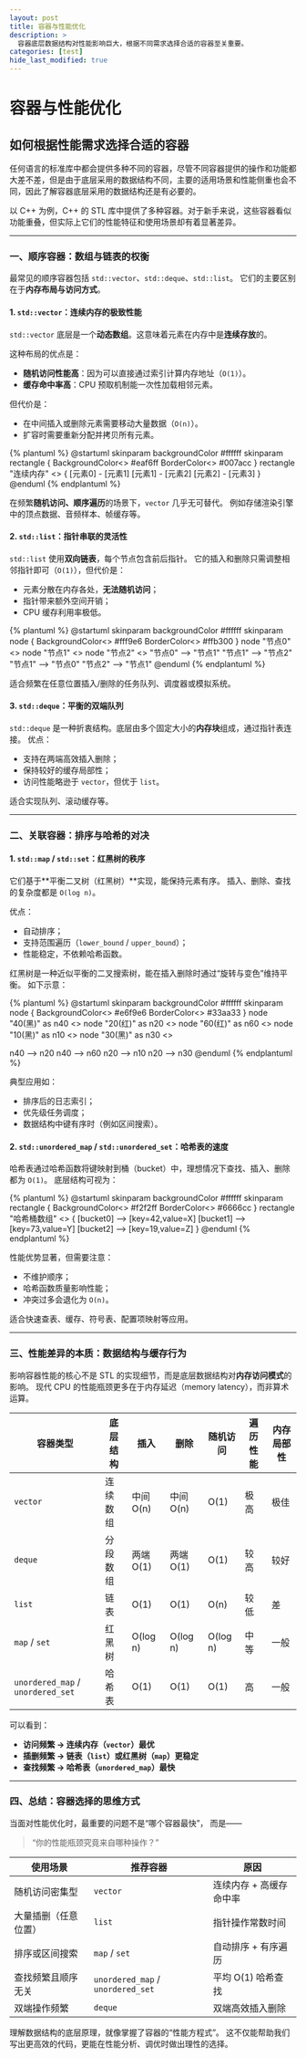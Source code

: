 ```yaml
---
layout: post
title: 容器与性能优化
description: >
  容器底层数据结构对性能影响巨大，根据不同需求选择合适的容器至关重要。
categories: [test]
hide_last_modified: true
---
```


# 容器与性能优化

## 如何根据性能需求选择合适的容器

任何语言的标准库中都会提供多种不同的容器，尽管不同容器提供的操作和功能都大差不差，但是由于底层采用的数据结构不同，主要的适用场景和性能侧重也会不同，因此了解容器底层采用的数据结构还是有必要的。

以 C++ 为例，C++ 的 STL 库中提供了多种容器。对于新手来说，这些容器看似功能重叠，但实际上它们的性能特征和使用场景却有着显著差异。

---

### 一、顺序容器：数组与链表的权衡

最常见的顺序容器包括 `std::vector`、`std::deque`、`std::list`。
它们的主要区别在于**内存布局与访问方式**。

#### 1. `std::vector`：连续内存的极致性能

`std::vector` 底层是一个**动态数组**。这意味着元素在内存中是**连续存放**的。

这种布局的优点是：

* **随机访问性能高**：因为可以直接通过索引计算内存地址（`O(1)`）。
* **缓存命中率高**：CPU 预取机制能一次性加载相邻元素。

但代价是：

* 在中间插入或删除元素需要移动大量数据（`O(n)`）。
* 扩容时需要重新分配并拷贝所有元素。

{% plantuml %}
@startuml
skinparam backgroundColor #ffffff
skinparam rectangle {
  BackgroundColor<<vector>> #eaf6ff
  BorderColor<<vector>> #007acc
}
rectangle "连续内存" <<vector>> {
  [元素0] - [元素1] 
  [元素1] - [元素2]
  [元素2] - [元素3]
}
@enduml
{% endplantuml %}

在频繁**随机访问、顺序遍历**的场景下，`vector` 几乎无可替代。
例如存储渲染引擎中的顶点数据、音频样本、帧缓存等。

#### 2. `std::list`：指针串联的灵活性

`std::list` 使用**双向链表**，每个节点包含前后指针。
它的插入和删除只需调整相邻指针即可（`O(1)`），但代价是：

* 元素分散在内存各处，**无法随机访问**；
* 指针带来额外空间开销；
* CPU 缓存利用率极低。

{% plantuml %}
@startuml
skinparam backgroundColor #ffffff
skinparam node {
  BackgroundColor<<list>> #fff9e6
  BorderColor<<list>> #ffb300
}
node "节点0" <<list>>
node "节点1" <<list>>
node "节点2" <<list>>
"节点0" --> "节点1"
"节点1" --> "节点2"
"节点1" --> "节点0"
"节点2" --> "节点1"
@enduml
{% endplantuml %}

适合频繁在任意位置插入/删除的任务队列、调度器或模拟系统。

#### 3. `std::deque`：平衡的双端队列

`std::deque` 是一种折衷结构。底层由多个固定大小的**内存块**组成，通过指针表连接。
优点：

* 支持在两端高效插入删除；
* 保持较好的缓存局部性；
* 访问性能略逊于 `vector`，但优于 `list`。

适合实现队列、滚动缓存等。

---

### 二、关联容器：排序与哈希的对决

#### 1. `std::map` / `std::set`：红黑树的秩序

它们基于**平衡二叉树（红黑树）**实现，能保持元素有序。
插入、删除、查找的复杂度都是 `O(log n)`。

优点：

* 自动排序；
* 支持范围遍历（`lower_bound` / `upper_bound`）；
* 性能稳定，不依赖哈希函数。

红黑树是一种近似平衡的二叉搜索树，能在插入删除时通过“旋转与变色”维持平衡。
如下示意：

{% plantuml %}
@startuml
skinparam backgroundColor #ffffff
skinparam node {
  BackgroundColor<<rb>> #e6f9e6
  BorderColor<<rb>> #33aa33
}
node "40(黑)" as n40 <<rb>>
node "20(红)" as n20 <<rb>>
node "60(红)" as n60 <<rb>>
node "10(黑)" as n10 <<rb>>
node "30(黑)" as n30 <<rb>>

n40 --> n20
n40 --> n60
n20 --> n10
n20 --> n30
@enduml
{% endplantuml %}

典型应用如：

* 排序后的日志索引；
* 优先级任务调度；
* 数据结构中键有序时（例如区间搜索）。

#### 2. `std::unordered_map` / `std::unordered_set`：哈希表的速度

哈希表通过哈希函数将键映射到桶（bucket）中，理想情况下查找、插入、删除都为 `O(1)`。
底层结构可视为：

{% plantuml %}
@startuml
skinparam backgroundColor #ffffff
skinparam rectangle {
  BackgroundColor<<hash>> #f2f2ff
  BorderColor<<hash>> #6666cc
}
rectangle "哈希桶数组" <<hash>> {
  [bucket0] --> [key=42,value=X]
  [bucket1] --> [key=73,value=Y]
  [bucket2] --> [key=19,value=Z]
}
@enduml
{% endplantuml %}

性能优势显著，但需要注意：

* 不维护顺序；
* 哈希函数质量影响性能；
* 冲突过多会退化为 `O(n)`。

适合快速查表、缓存、符号表、配置项映射等应用。

---

### 三、性能差异的本质：数据结构与缓存行为

影响容器性能的核心不是 STL 的实现细节，而是底层数据结构对**内存访问模式**的影响。
现代 CPU 的性能瓶颈更多在于内存延迟（memory latency），而非算术运算。

| 容器类型                              | 底层结构 | 插入       | 删除       | 随机访问     | 遍历性能 | 内存局部性 |
| --------------------------------- | ---- | -------- | -------- | -------- | ---- | ----- |
| `vector`                          | 连续数组 | 中间 O(n)  | 中间 O(n)  | O(1)     | 极高   | 极佳    |
| `deque`                           | 分段数组 | 两端 O(1)  | 两端 O(1)  | O(1)     | 较高   | 较好    |
| `list`                            | 链表   | O(1)     | O(1)     | O(n)     | 较低   | 差     |
| `map` / `set`                     | 红黑树  | O(log n) | O(log n) | O(log n) | 中等   | 一般    |
| `unordered_map` / `unordered_set` | 哈希表  | O(1)     | O(1)     | O(1)     | 高    | 一般    |

可以看到：

* **访问频繁 → 连续内存（`vector`）最优**
* **插删频繁 → 链表（`list`）或红黑树（`map`）更稳定**
* **查找频繁 → 哈希表（`unordered_map`）最快**

---

### 四、总结：容器选择的思维方式

当面对性能优化时，最重要的问题不是“哪个容器最快”，
而是——

> “你的性能瓶颈究竟来自哪种操作？”

| 使用场景       | 推荐容器                              | 原因            |
| ---------- | --------------------------------- | ------------- |
| 随机访问密集型    | `vector`                          | 连续内存 + 高缓存命中率 |
| 大量插删（任意位置） | `list`                            | 指针操作常数时间      |
| 排序或区间搜索    | `map` / `set`                     | 自动排序 + 有序遍历   |
| 查找频繁且顺序无关  | `unordered_map` / `unordered_set` | 平均 O(1) 哈希查找  |
| 双端操作频繁     | `deque`                           | 双端高效插入删除      |

理解数据结构的底层原理，就像掌握了容器的“性能方程式”。
这不仅能帮助我们写出更高效的代码，更能在性能分析、调优时做出理性的选择。
